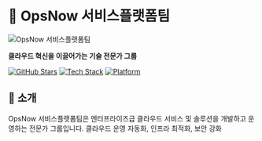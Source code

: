 # 🚀 OpsNow 서비스플랫폼팀

![OpsNow 서비스플랫폼팀](https://via.placeholder.com/800x200?text=OpsNow+서비스플랫폼팀)

**클라우드 혁신을 이끌어가는 기술 전문가 그룹**

[![GitHub Stars](https://img.shields.io/badge/stars-★★★★★-yellow?style=flat-square)](https://github.com/opsnow)
[![Tech Stack](https://img.shields.io/badge/Tech-Cloud%20Native-blue?style=flat-square)](https://opsnow.com)
[![Platform](https://img.shields.io/badge/Platform-Enterprise-green?style=flat-square)](https://opsnow.com)


## 👋 소개

OpsNow 서비스플랫폼팀은 엔터프라이즈급 클라우드 서비스 및 솔루션을 개발하고 운영하는 전문가 그룹입니다. 
클라우드 운영 자동화, 인프라 최적화, 보안 강화
